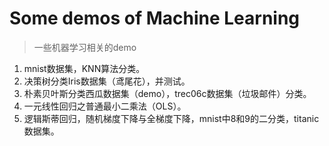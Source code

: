 # Some demos of Machine Learning
> 一些机器学习相关的demo
1. mnist数据集，KNN算法分类。
2. 决策树分类Iris数据集（鸢尾花），并测试。
3. 朴素贝叶斯分类西瓜数据集（demo），trec06c数据集（垃圾邮件）分类。
4. 一元线性回归之普通最小二乘法（OLS）。
5. 逻辑斯蒂回归，随机梯度下降与全梯度下降，mnist中8和9的二分类，titanic数据集。
